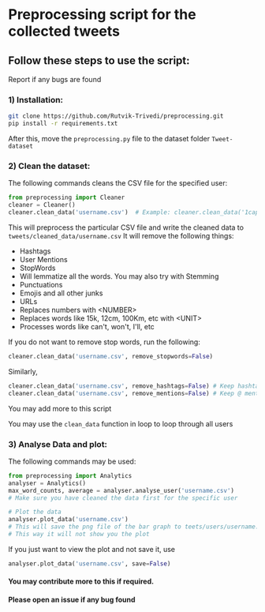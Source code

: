 # Preprocessing script for the collected tweets

## Follow these steps to use the script:
Report if any bugs are found

### 1) Installation:
```bash
git clone https://github.com/Rutvik-Trivedi/preprocessing.git
pip install -r requirements.txt
```
After this, move the ```preprocessing.py``` file to the dataset folder ```Tweet-dataset```

### 2) Clean the dataset:
The following commands cleans the CSV file for the specified user:  
```python
from preprocessing import Cleaner
cleaner = Cleaner()
cleaner.clean_data('username.csv')  # Example: cleaner.clean_data('1capplegate.csv')
```
This will preprocess the particular CSV file and write the cleaned data to ```tweets/cleaned_data/username.csv```
It will remove the following things:
- Hashtags
- User Mentions
- StopWords
- Will lemmatize all the words. You may also try with Stemming
- Punctuations
- Emojis and all other junks
- URLs
- Replaces numbers with \<NUMBER\>
- Replaces words like 15k, 12cm, 100Km, etc with \<UNIT\>
- Processes words like can't, won't, I'll, etc

If you do not want to remove stop words, run the following:
```python
cleaner.clean_data('username.csv', remove_stopwords=False)
```
Similarly,
```python
cleaner.clean_data('username.csv', remove_hashtags=False) # Keep hashtags
cleaner.clean_data('username.csv', remove_mentions=False) # Keep @ mentions
```

You may add more to this script  

You may use the ```clean_data``` function in loop to loop through all users  

### 3) Analyse Data and plot:
The following commands may be used:
```python
from preprocessing import Analytics
analyser = Analytics()
max_word_counts, average = analyser.analyse_user('username.csv')
# Make sure you have cleaned the data first for the specific user

# Plot the data
analyser.plot_data('username.csv')
# This will save the png file of the bar graph to teets/users/username.png
# This way it will not show you the plot
```
If you just want to view the plot and not save it, use
```python
analyser.plot_data('username.csv', save=False)
```

#### You may contribute more to this if required.  
#### Please open an issue if any bug found
